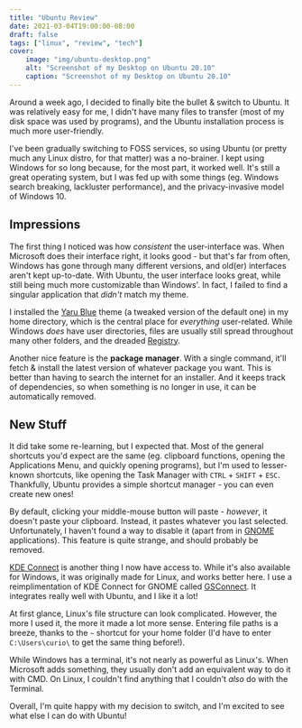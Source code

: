 ```yaml
---
title: "Ubuntu Review"
date: 2021-03-04T19:00:00-08:00
draft: false
tags: ["linux", "review", "tech"]
cover:
    image: "img/ubuntu-desktop.png"
    alt: "Screenshot of my Desktop on Ubuntu 20.10"
    caption: "Screenshot of my Desktop on Ubuntu 20.10"
---
```


Around a week ago, I decided to finally bite the bullet & switch to Ubuntu. It was relatively easy for me, I didn't have many files to transfer (most of my disk space was used by programs), and the Ubuntu installation process is much more user-friendly.

I've been gradually switching to FOSS services, so using Ubuntu (or pretty much any Linux distro, for that matter) was a no-brainer. I kept using Windows for so long because, for the most part, it worked well. It's still a great operating system, but I was fed up with some things (eg. Windows search breaking, lackluster performance), and the privacy-invasive model of Windows 10.

## Impressions

The first thing I noticed was how _consistent_ the user-interface was. When Microsoft does their interface right, it looks good - but that's far from often, Windows has gone through many different versions, and old(er) interfaces aren't kept up-to-date. With Ubuntu, the user interface looks great, while still being much more customizable than Windows'. In fact, I failed to find a singular application that _didn't_ match my theme.

I installed the [Yaru Blue](https://github.com/Jannomag/Yaru-Colors) theme (a tweaked version of the default one) in my home directory, which is the central place for _everything_ user-related. While Windows _does_ have user directories, files are usually still spread throughout many other folders, and the dreaded [Registry](https://en.wikipedia.org/wiki/Windows_Registry).

Another nice feature is the **package manager**. With a single command, it'll fetch & install the latest version of whatever package you want. This is better than having to search the internet for an installer. And it keeps track of dependencies, so when something is no longer in use, it can be automatically removed.

## New Stuff

It did take some re-learning, but I expected that. Most of the general shortcuts you'd expect are the same (eg. clipboard functions, opening the Applications Menu, and quickly opening programs), but I'm used to lesser-known shortcuts, like opening the Task Manager with `CTRL` + `SHIFT` + `ESC`. Thankfully, Ubuntu provides a simple shortcut manager - you can even create new ones!

By default, clicking your middle-mouse button will paste - _however_, it doesn't paste your clipboard. Instead, it pastes whatever you last selected. Unfortunately, I haven't found a way to disable it (apart from in [GNOME](https://en.wikipedia.org/wiki/GNOME) applications). This feature is quite strange, and should probably be removed.

[KDE Connect](https://kdeconnect.kde.org/) is another thing I now have access to. While it's also available for Windows, it was originally made for Linux, and works better here. I use a reimplimentation of KDE Connect for GNOME called [GSConnect](https://github.com/GSConnect/gnome-shell-extension-gsconnect). It integrates really well with Ubuntu, and I like it a lot!

At first glance, Linux's file structure can look complicated. However, the more I used it, the more it made a lot more sense. Entering file paths is a breeze, thanks to the `~` shortcut for your home folder (I'd have to enter `C:\Users\curio\` to get the same thing before!).

While Windows has a terminal, it's not nearly as powerful as Linux's. When Microsoft adds something, they usually don't add an equivalent way to do it with CMD. On Linux, I couldn't find anything that I couldn't _also_ do with the Terminal.

Overall, I'm quite happy with my decision to switch, and I'm excited to see what else I can do with Ubuntu!
